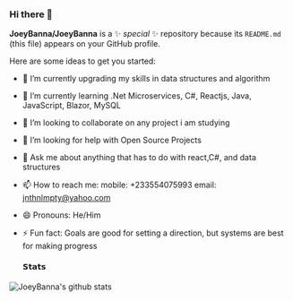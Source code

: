 ### Hi there 👋


**JoeyBanna/JoeyBanna** is a ✨ _special_ ✨ repository because its `README.md` (this file) appears on your GitHub profile.

Here are some ideas to get you started:

- 🔭 I’m currently upgrading my skills in data structures and algorithm
- 🌱 I’m currently learning .Net Microservices, C#, Reactjs, Java, JavaScript, Blazor, MySQL
- 👯 I’m looking to collaborate on any project i am studying
- 🤔 I’m looking for help with Open Source Projects
- 💬 Ask me about anything that has to do with react,C#, and data structures
- 📫 How to reach me: mobile: +233554075993 email: jnthnlmpty@yahoo.com
- 😄 Pronouns: He/Him
- ⚡ Fun fact: Goals are good for setting a direction, but systems are best for making progress

  #### 𝗦𝘁𝗮𝘁𝘀

![JoeyBanna's github stats](https://github-readme-stats.vercel.app/api?username=joeybanna_icons=true&theme=dracula) 
